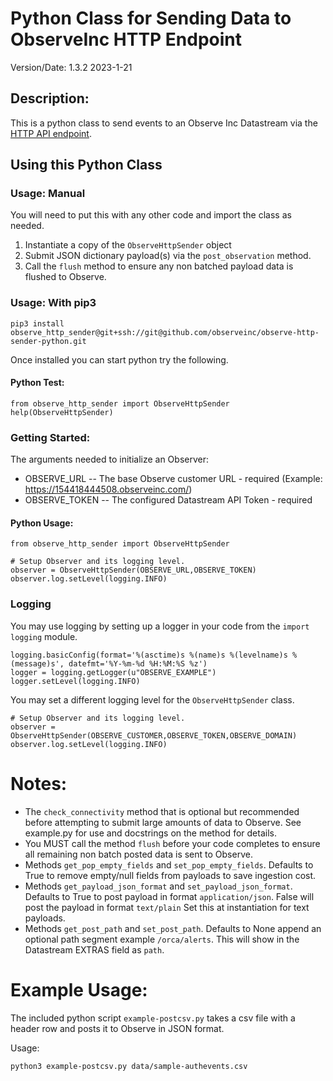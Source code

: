 # Python Class for Sending Data to ObserveInc HTTP Endpoint

Version/Date: 1.3.2 2023-1-21

## Description:

This is a python class to send events to an Observe Inc Datastream via the [HTTP API endpoint](https://docs.observeinc.com/en/latest/content/data-ingestion/endpoints/http.html).

## Using this Python Class

### Usage: Manual

You will need to put this with any other code and import the class as needed.
1. Instantiate a copy of the `ObserveHttpSender` object
1. Submit JSON dictionary payload(s) via the `post_observation` method.
1. Call the `flush` method to ensure any non batched payload data is flushed to Observe.

### Usage: With pip3

    pip3 install observe_http_sender@git+ssh://git@github.com/observeinc/observe-http-sender-python.git

Once installed you can start python try the following.

#### Python Test:

    from observe_http_sender import ObserveHttpSender 
    help(ObserveHttpSender)

### Getting Started:

The arguments needed to initialize an Observer:

* OBSERVE_URL -- The base Observe customer URL - required (Example: https://154418444508.observeinc.com/)
* OBSERVE_TOKEN -- The configured Datastream API Token - required

#### Python Usage:

    from observe_http_sender import ObserveHttpSender

    # Setup Observer and its logging level.
    observer = ObserveHttpSender(OBSERVE_URL,OBSERVE_TOKEN)
    observer.log.setLevel(logging.INFO)

### Logging

You may use logging by setting up a logger in your code from the `import logging` module.

    logging.basicConfig(format='%(asctime)s %(name)s %(levelname)s %(message)s', datefmt='%Y-%m-%d %H:%M:%S %z')
    logger = logging.getLogger(u"OBSERVE_EXAMPLE")
    logger.setLevel(logging.INFO)

You may set a different logging level for the `ObserveHttpSender` class.

    # Setup Observer and its logging level.
    observer = ObserveHttpSender(OBSERVE_CUSTOMER,OBSERVE_TOKEN,OBSERVE_DOMAIN)
    observer.log.setLevel(logging.INFO)
    
# Notes:

* The `check_connectivity` method that is optional but recommended before attempting to submit large amounts of data to Observe. See example.py for use and docstrings on the method for details.
* You MUST call the method `flush` before your code completes to ensure all remaining non batch posted data is sent to Observe.
* Methods `get_pop_empty_fields` and `set_pop_empty_fields`. Defaults to True to remove empty/null fields from payloads to save ingestion cost.
* Methods `get_payload_json_format` and `set_payload_json_format`. Defaults to True to post payload in format `application/json`. False will post the payload in format `text/plain` Set this at instantiation for text payloads.
* Methods `get_post_path` and `set_post_path`. Defaults to None append an optional path segment example `/orca/alerts`. This will show in the Datastream EXTRAS field as `path`.

# Example Usage:

The included python script `example-postcsv.py` takes a csv file with a header row and posts it to Observe in JSON format.

Usage: 

    python3 example-postcsv.py data/sample-authevents.csv

